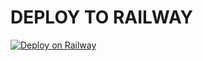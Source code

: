 # DEPLOY TO RAILWAY
[![Deploy on Railway](https://railway.app/button.svg)](https://railway.app/template/ho8EW6?referralCode=Xt40yB)
